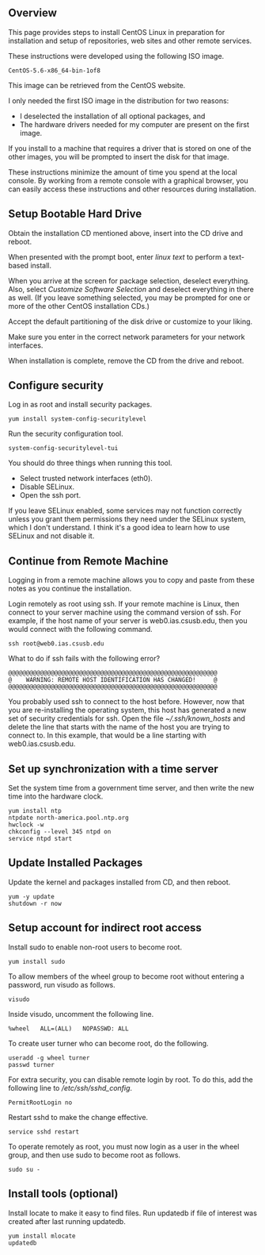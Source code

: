 ## Overview

This page provides steps to install CentOS Linux in preparation for installation and setup of repositories, web sites and other remote services.

These instructions were developed using the following ISO image.

    CentOS-5.6-x86_64-bin-1of8

This image can be retrieved from the CentOS website.

I only needed the first ISO image in the distribution for two reasons:

- I deselected the installation of all optional packages, and
- The hardware drivers needed for my computer are present on the first image.

If you install to a machine that requires a driver that is stored on one of the other images, you will be prompted to insert the disk for that image.

These instructions minimize the amount of time you spend at the local console. By working from a remote console with a graphical browser, you can easily access these instructions and other resources during installation.

## Setup Bootable Hard Drive

Obtain the installation CD mentioned above, insert into the CD drive and reboot.

When presented with the prompt boot, enter _linux text_ to perform a text-based install.

When you arrive at the screen for package selection, deselect everything. Also, select _Customize Software Selection_ and deselect everything in there as well. (If you leave something selected, you may be prompted for one or more of the other CentOS installation CDs.)

Accept the default partitioning of the disk drive or customize to your liking.

Make sure you enter in the correct network parameters for your network interfaces.

When installation is complete, remove the CD from the drive and reboot.

## Configure security

Log in as root and install security packages.

    yum install system-config-securitylevel

Run the security configuration tool.

    system-config-securitylevel-tui

You should do three things when running this tool.

- Select trusted network interfaces (eth0).
- Disable SELinux.
- Open the ssh port.

If you leave SELinux enabled, some services may not function correctly unless you grant them permissions they need under the SELinux system, which I don't understand. I think it's a good idea to learn how to use SELinux and not disable it.

## Continue from Remote Machine

Logging in from a remote machine allows you to copy and paste from these notes as you continue the installation.

Login remotely as root using ssh. If your remote machine is Linux, then connect to your server machine using the command version of ssh. For example, if the host name of your server is web0.ias.csusb.edu, then you would connect with the following command.

    ssh root@web0.ias.csusb.edu

What to do if ssh fails with the following error?

    @@@@@@@@@@@@@@@@@@@@@@@@@@@@@@@@@@@@@@@@@@@@@@@@@@@@@@@@@@@
    @    WARNING: REMOTE HOST IDENTIFICATION HAS CHANGED!     @
    @@@@@@@@@@@@@@@@@@@@@@@@@@@@@@@@@@@@@@@@@@@@@@@@@@@@@@@@@@@

You probably used ssh to connect to the host before. However, now that you are re-installing the operating system, this host has generated a new set of security credentials for ssh. Open the file _~/.ssh/known_hosts_ and delete the line that starts with the name of the host you are trying to connect to. In this example, that would be a line starting with web0.ias.csusb.edu.

## Set up synchronization with a time server

Set the system time from a government time server, and then write the new time into the hardware clock.

    yum install ntp
    ntpdate north-america.pool.ntp.org
    hwclock -w
    chkconfig --level 345 ntpd on
    service ntpd start

## Update Installed Packages

Update the kernel and packages installed from CD, and then reboot.

    yum -y update
    shutdown -r now

## Setup account for indirect root access

Install sudo to enable non-root users to become root.

    yum install sudo

To allow members of the wheel group to become root without entering a password, run visudo as follows.

    visudo

Inside visudo, uncomment the following line.

    %wheel   ALL=(ALL)   NOPASSWD: ALL

To create user turner who can become root, do the following.

    useradd -g wheel turner
    passwd turner

For extra security, you can disable remote login by root. To do this, add the following line to _/etc/ssh/sshd_config_.

    PermitRootLogin no

Restart sshd to make the change effective.

    service sshd restart

To operate remotely as root, you must now login as a user in the wheel group, and then use sudo to become root as follows.

    sudo su -

## Install tools (optional)

Install locate to make it easy to find files. Run updatedb if file of interest was created after last running updatedb.

    yum install mlocate
    updatedb

